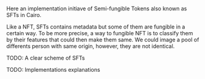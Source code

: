 #

Here an implementation initiave of Semi-fungible Tokens also known as SFTs in Cairo.

Like a NFT, SFTs contains metadata but some of them are fungible in a certain way. To be more precise, a way to fungible NFT is to classify them by their features that could then make them same. We could image a pool of differents person with same origin, however, they are not identical. 

TODO: A clear scheme of SFTs

TODO: Implementations explanations



